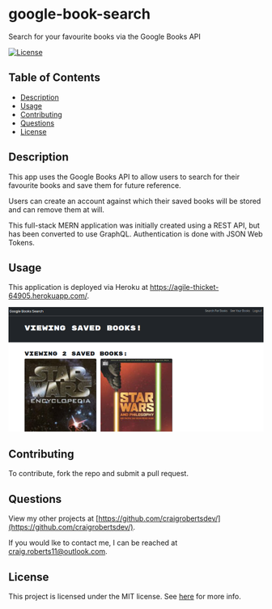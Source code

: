 # google-book-search

Search for your favourite books via the Google Books API

[![License](https://img.shields.io/badge/License-MIT-yellow.svg)](https://opensource.org/licenses/MIT)

## Table of Contents

- [Description](#description)
- [Usage](#usage)
- [Contributing](#contributing)
- [Questions](#questions)
- [License](#license)

## Description

This app uses the Google Books API to allow users to search for their favourite books and save them for future reference.

Users can create an account against which their saved books will be stored and can remove them at will.

This full-stack MERN application was initially created using a REST API, but has been converted to use GraphQL. Authentication is done with JSON Web Tokens.

## Usage

This application is deployed via Heroku at https://agile-thicket-64905.herokuapp.com/.

  <p align="center">
  <img src="https://github.com/craigrobertsdev/Google-Books-Search-Engine/blob/main/assets/images/screenshot.png">
  </p>

## Contributing

To contribute, fork the repo and submit a pull request.

## Questions

View my other projects at [https://github.com/craigrobertsdev/](https://github.com/craigrobertsdev/).

If you would lke to contact me, I can be reached at [craig.roberts11@outlook.com](mailto:craig.roberts11@outlook.com).

## License

This project is licensed under the MIT license. See [here](https://opensource.org/licenses/MIT) for more info.

